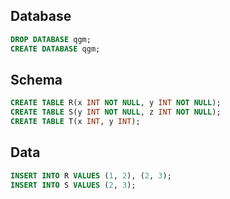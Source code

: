 ## Database

```sql
DROP DATABASE qgm;
CREATE DATABASE qgm;
```

## Schema

```sql
CREATE TABLE R(x INT NOT NULL, y INT NOT NULL);
CREATE TABLE S(y INT NOT NULL, z INT NOT NULL);
CREATE TABLE T(x INT, y INT);
```

## Data

```sql
INSERT INTO R VALUES (1, 2), (2, 3);
INSERT INTO S VALUES (2, 3);
```